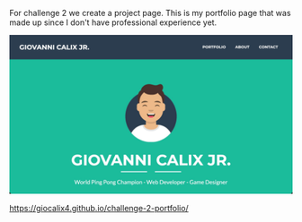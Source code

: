 For challenge 2 we create a project page. This is my portfolio page that was made up since I don't have professional experience yet.

![Giovanni Calix portfolio](assets/img/portfolio/giovanni-calix-portfolio.jpg)

<https://giocalix4.github.io/challenge-2-portfolio/>
